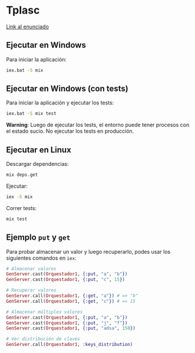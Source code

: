 # TpIasc

[Link al enunciado](https://docs.google.com/document/d/e/2PACX-1vSuUzfNwg4y3ALbddo0cPrjyabWRvfd3I43fYas2eQFPiqtiWsWOLDHpsxdUKcHUVpH73erhkAmoyV8/pub)

## Ejecutar en Windows

Para iniciar la aplicación:

```sh
iex.bat -S mix
```

## Ejecutar en Windows (con tests)

Para iniciar la aplicación y ejecutar los tests:

```sh
iex.bat -S mix test
```

**Warning**: Luego de ejecutar los tests, el entorno puede tener procesos con el estado sucio. No ejecutar los tests en producción.

## Ejecutar en Linux

Descargar dependencias:

```bash
mix deps.get
```

Ejecutar:

```bash
iex -S mix
```

Correr tests:

```bash
mix test
```

## Ejemplo `put` y `get`

Para probar almacenar un valor y luego recuperarlo, podes usar los siguientes comandos en `iex`:

```elixir
# Almacenar valores
GenServer.cast(Orquestador1, {:put, "a", "b"})
GenServer.cast(Orquestador1, {:put, "c", 15})

# Recuperar valores
GenServer.call(Orquestador1, {:get, "a"}) # => "b"
GenServer.call(Orquestador1, {:get, "c"}) # => 15

# Almacenar múltiples valores
GenServer.cast(Orquestador1, {:put, "a", "b"})
GenServer.cast(Orquestador1, {:put, "j", "f"})
GenServer.cast(Orquestador1, {:put, "adsa", 158})

# Ver distribución de claves
GenServer.call(Orquestador1, :keys_distribution)
```
